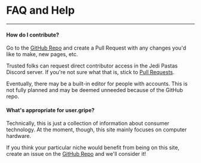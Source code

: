 # FAQ and Help
---
#### How do I contribute?
Go to the [GitHub Repo](https://github.com/codeHusky/user.gripe) and create a Pull Request with any changes you'd like to make, new pages, etc.

Trusted folks can request direct contributor access in the Jedi Pastas Discord server. If you're not sure what that is, stick to [Pull Requests](https://github.com/codeHusky/user.gripe/pulls).

Eventually, there may be a built-in editor for people with accounts. This is not fully planned and may be deemed unneeded because of the GitHub repo.

#### What's appropriate for user.gripe?
Technically, this is just a collection of information about consumer technology. At the moment, though, this site mainly focuses on computer hardware.

If you think your particular niche would benefit from being on this site, create an issue on the [GitHub Repo](https://github.com/codeHusky/user.gripe)
and we'll consider it!
